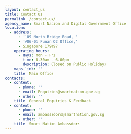 ```yaml
---
layout: contact_us
title: Contact Us
permalink: /contact-us/
agency_name: Smart Nation and Digital Government Office
locations:
  - address:
      - '109 North Bridge Road, '
      - '#06-01 Funan O2 Office,'
      - Singapore 179097
    operating_hours:
      - days: Mon - Fri
        time: 8.30am - 6.00pm
        description: Closed on Public Holidays
    maps_link: ''
    title: Main Office
contacts:
  - content:
      - phone: ''
      - email: Enquiries@smartnation.gov.sg
      - other: ''
    title: General Enquiries & Feedback
  - content:
      - phone: ''
      - email: ambassadors@smartnation.gov.sg
      - other: ''
    title: Smart Nation Ambassdors 
---
```

